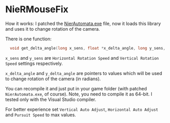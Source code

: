 # NieRMouseFix

How it works: I patched the [NierAutomata.exe](https://drive.google.com/open?id=1crEX-hEdkDV8ny7-iBLaCtB7qGPXcrfX) file, now it loads this library and uses it to change rotation of the camera.

There is one function:

```c
  void get_delta_angle(long x_sens, float *x_delta_angle, long y_sens, float *y_delta_angle);
```

`x_sens` and `y_sens` are `Horizontal Rotation Speed` and `Vertical Rotation Speed` settings respectively.

`x_delta_angle` and `y_delta_angle` are pointers to values which will be used to change rotation of the camera (in radians).

You can recompile it and just put in your game folder (with patched `NierAutomata.exe`, of course). Note, you need to compile it as 64-bit. I tested only with the Visual Studio compiler.

For better experience set `Vertical Auto Adjust`, `Horizontal Auto Adjust` and `Pursuit Speed` to max values.
